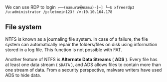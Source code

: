We can use RDP to login
`┌──(namura㉿namu)-[~]
└─$ xfreerdp3 /u:administrator /p:letmein123! /v:10.10.164.178 `

## File system
NTFS is known as a journaling file system. In case of a failure, the file system can automatically repair the folders/files on disk using information stored in a log file. This function is not possible with FAT.

Another feature of NTFS is **Alternate Data Streams** ( **ADS** ). Every file has at least one data stream ( `$DATA` ), and ADS allows files to contain more than one stream of data. From a security perspective, malware writers have used ADS to hide data.